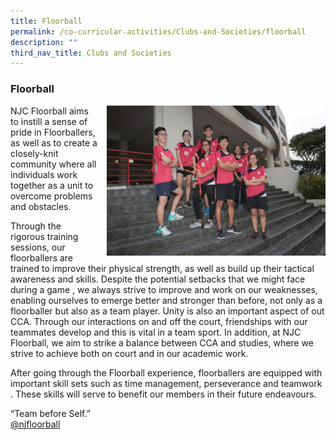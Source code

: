```yaml
---
title: Floorball
permalink: /co-curricular-activities/Clubs-and-Societies/floorball
description: ""
third_nav_title: Clubs and Societies
---
```

### Floorball

<img src="/images/floorball1.png" style="width:350px;height:240px;margin-left:15px;" align = "right"> NJC Floorball aims to instill a sense of pride in Floorballers, as well as to create a closely-knit community where all individuals work together as a unit to overcome problems and obstacles.

Through the rigorous training sessions, our floorballers are trained to improve their physical strength, as well as build up their tactical awareness and skills. Despite the potential setbacks that we might face during a game , we always strive to improve and work on our weaknesses, enabling ourselves to emerge better and stronger than before, not only as a floorballer but also as a team player. Unity is also an important aspect of out CCA. Through our interactions on and off the court, friendships with our teammates develop and this is vital in a team sport. In addition, at NJC Floorball, we aim to strike a balance between CCA and studies, where we strive to achieve both on court and in our academic work.

After going through the Floorball experience, floorballers are equipped with important skill sets such as time management, perseverance and teamwork . These skills will serve to benefit our members in their future endeavours.

“Team before Self.”  
[@njfloorball](https://www.instagram.com/njfloorball/?hl=en)